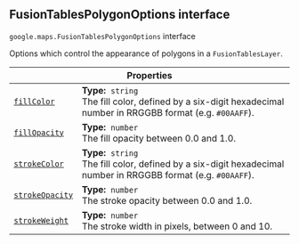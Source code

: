 
<h2 id="FusionTablesPolygonOptions">FusionTablesPolygonOptions interface</h2>
<p>
<code><span itemprop="path">google.maps</span>.<span itemprop="name">FusionTablesPolygonOptions</span></code>
interface
</p>
<p>Options which control the appearance of polygons in a <code>FusionTablesLayer</code>.</p>
<div class="devsite-table-wrapper"><table class="properties responsive" summary="interface FusionTablesPolygonOptions - Properties">
<thead>
<tr><th colspan="2">Properties</th>
</tr></thead>
<tbody>
<tr id="FusionTablesPolygonOptions.fillColor">
<td itemprop="property"><code><a class="secret-link" href="#FusionTablesPolygonOptions.fillColor"><span>fillColor</span></a></code></td>
<td><div><strong>Type:</strong>&nbsp; <code>string</code></div>
<div class="desc">The fill color, defined by a six-digit hexadecimal number in RRGGBB format (e.g. <code>#00AAFF</code>).</div></td>
</tr>
<tr id="FusionTablesPolygonOptions.fillOpacity">
<td itemprop="property"><code><a class="secret-link" href="#FusionTablesPolygonOptions.fillOpacity"><span>fillOpacity</span></a></code></td>
<td><div><strong>Type:</strong>&nbsp; <code>number</code></div>
<div class="desc">The fill opacity between 0.0 and 1.0.</div></td>
</tr>
<tr id="FusionTablesPolygonOptions.strokeColor">
<td itemprop="property"><code><a class="secret-link" href="#FusionTablesPolygonOptions.strokeColor"><span>strokeColor</span></a></code></td>
<td><div><strong>Type:</strong>&nbsp; <code>string</code></div>
<div class="desc">The fill color, defined by a six-digit hexadecimal number in RRGGBB format (e.g. <code>#00AAFF</code>).</div></td>
</tr>
<tr id="FusionTablesPolygonOptions.strokeOpacity">
<td itemprop="property"><code><a class="secret-link" href="#FusionTablesPolygonOptions.strokeOpacity"><span>strokeOpacity</span></a></code></td>
<td><div><strong>Type:</strong>&nbsp; <code>number</code></div>
<div class="desc">The stroke opacity between 0.0 and 1.0.</div></td>
</tr>
<tr id="FusionTablesPolygonOptions.strokeWeight">
<td itemprop="property"><code><a class="secret-link" href="#FusionTablesPolygonOptions.strokeWeight"><span>strokeWeight</span></a></code></td>
<td><div><strong>Type:</strong>&nbsp; <code>number</code></div>
<div class="desc">The stroke width in pixels, between 0 and 10.</div></td>
</tr>
</tbody>
</table></div>
